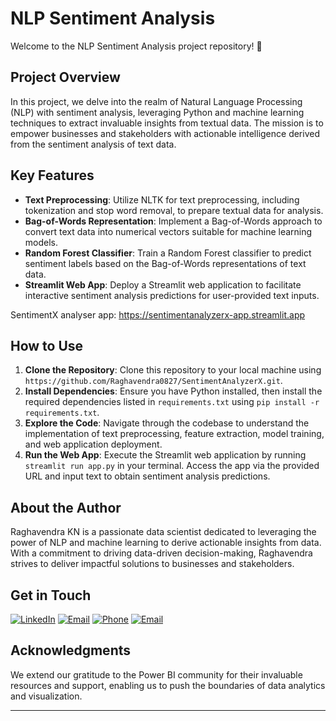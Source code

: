 # NLP Sentiment Analysis

Welcome to the NLP Sentiment Analysis project repository! 🚀

## Project Overview

In this project, we delve into the realm of Natural Language Processing (NLP) with sentiment analysis, leveraging Python and machine learning techniques to extract invaluable insights from textual data. The mission is to empower businesses and stakeholders with actionable intelligence derived from the sentiment analysis of text data.

## Key Features

- **Text Preprocessing**: Utilize NLTK for text preprocessing, including tokenization and stop word removal, to prepare textual data for analysis.
- **Bag-of-Words Representation**: Implement a Bag-of-Words approach to convert text data into numerical vectors suitable for machine learning models.
- **Random Forest Classifier**: Train a Random Forest classifier to predict sentiment labels based on the Bag-of-Words representations of text data.
- **Streamlit Web App**: Deploy a Streamlit web application to facilitate interactive sentiment analysis predictions for user-provided text inputs.

SentimentX analyser app: https://sentimentanalyzerx-app.streamlit.app
## How to Use

1. **Clone the Repository**: Clone this repository to your local machine using `https://github.com/Raghavendra0827/SentimentAnalyzerX.git`.
2. **Install Dependencies**: Ensure you have Python installed, then install the required dependencies listed in `requirements.txt` using `pip install -r requirements.txt`.
3. **Explore the Code**: Navigate through the codebase to understand the implementation of text preprocessing, feature extraction, model training, and web application deployment.
4. **Run the Web App**: Execute the Streamlit web application by running `streamlit run app.py` in your terminal. Access the app via the provided URL and input text to obtain sentiment analysis predictions.

## About the Author

Raghavendra KN is a passionate data scientist dedicated to leveraging the power of NLP and machine learning to derive actionable insights from data. With a commitment to driving data-driven decision-making, Raghavendra strives to deliver impactful solutions to businesses and stakeholders.

## Get in Touch

[![LinkedIn](https://img.shields.io/badge/LinkedIn-0077B5?style=for-the-badge&logo=linkedin&logoColor=white)](www.linkedin.com/in/raghavendra-k-n-612553250)
[![Email](https://img.shields.io/badge/Email-raghavendrakn076%40gmail.com-ff69b4?style=for-the-badge&logo=gmail&logoColor=white)](mailto:raghavendrakn076@gmail.com)
[![Phone](https://img.shields.io/badge/Phone-%2B91%209353888374-ff69b4?style=for-the-badge&logo=phone&logoColor=white)](tel:+919353888374)
[![Email](https://img.shields.io/badge/Email-raghavendrakn076%40gmail.com-ff69b4?style=for-the-badge&logo=gmail&logoColor=white)](mailto:raghavendrakn076@gmail.com)

## Acknowledgments

We extend our gratitude to the Power BI community for their invaluable resources and support, enabling us to push the boundaries of data analytics and visualization.

---
